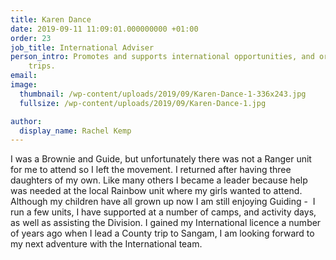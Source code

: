 ```yaml
---
title: Karen Dance
date: 2019-09-11 11:09:01.000000000 +01:00
order: 23
job_title: International Adviser
person_intro: Promotes and supports international opportunities, and organises international
    trips.
email:
image:
  thumbnail: /wp-content/uploads/2019/09/Karen-Dance-1-336x243.jpg
  fullsize: /wp-content/uploads/2019/09/Karen-Dance-1.jpg

author:
  display_name: Rachel Kemp
---
```

I was a Brownie and Guide, but unfortunately there was not a Ranger unit for me to attend so I left the movement. I returned after having three daughters of my own. Like many others I became a leader because help was needed at the local Rainbow unit where my girls wanted to attend. Although my children have all grown up now I am still enjoying Guiding -  I run a few units, I have supported at a number of camps, and activity days, as well as assisting the Division. I gained my International licence a number of years ago when I lead a County trip to Sangam, I am looking forward to my next adventure with the International team.

